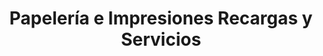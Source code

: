 ---
title: "Papelería e Impresiones Recargas y Servicios"
url: /zapotlanejo/papeleria-e-impresiones-recargas-y-servicios/
shop: material de oficina
---